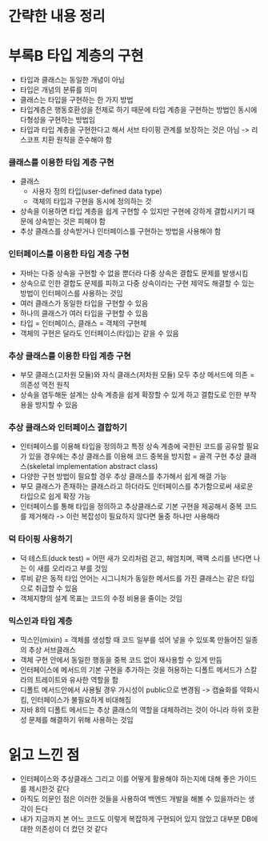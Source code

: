 # 간략한 내용 정리

# 부록B 타입 계층의 구현
- 타입과 클래스는 동일한 개념이 아님
- 타입은 개념의 분류를 의미
- 클래스는 타입을 구현하는 한 가지 방법
- 타입계층은 행동호환성을 전제로 하기 때문에 타입 계층을 구현하는 방법인 동시에 다형성을 구현하는 방법임
- 타입과 타입 계층을 구현한다고 해서 서브 타이핑 관계를 보장하는 것은 아님 -> 리스코프 치환 원칙을 준수해야 함

### 클래스를 이용한 타입 계층 구현
- 클래스
    - 사용자 정의 타입(user-defined data type)
    - 객체의 타입과 구현을 동시에 정의하는 것
- 상속을 이용하면 타입 계층을 쉽게 구현할 수 있지만 구현에 강하게 결합시키기 때문에 상속받는 것은 피해야 함
- 추상 클래스를 상속받거나 인터페이스를 구현하는 방법을 사용해야 함

### 인터페이스를 이용한 타입 계층 구현
- 자바는 다중 상속을 구현할 수 없을 뿐더라 다중 상속은 결합도 문제를 발생시킴
- 상속으로 인한 결합도 문제를 피하고 다중 상속이라는 구현 제약도 해결할 수 있는 방법이 인터페이스를 사용하는 것임
- 여러 클래스가 동일한 타입을 구현할 수 있음
- 하나의 클래스가 여러 타입을 구현할 수 있음
- 타입 = 인터페이스, 클래스 = 객체의 구현체
- 객체의 구현은 달라도 인터페이스(타입)는 같을 수 있음

### 추상 클래스를 이용한 타입 계층 구현
- 부모 클래스(고차원 모듈)와 자식 클래스(저차원 모듈) 모두 추상 메서드에 의존 = 의존성 역전 원칙
- 상속을 염두해둔 설계는 상속 계층을 쉽게 확장할 수 있게 하고 결합도로 인한 부작용을 방지할 수 있음

### 추상 클래스와 인터페이스 결합하기
- 인터페이스를 이용해 타입을 정의하고 특정 상속 계층에 국한된 코드를 공유할 필요가 있을 경우에는 추상 클래스를 이용해 코드 중복을 방지함 = 골격 구현 추상 클래스(skeletal implementation abstract class)
- 다양한 구현 방법이 필요할 경우 추상 클래스를 추가해서 쉽게 해결 가능
- 부모 클래스가 존재하는 클래스라고 하더라도 인터페이스를 추가함으로써 새로운 타입으로 쉽게 확장 가능
- 인터페이스를 통해 타입을 정의하고 추상클래스로 기본 구현을 제공해서 중복 코드를 제거해라 -> 이런 복잡성이 필요하지 않다면 둘중 하나만 사용해라

### 덕 타이핑 사용하기
- 덕 테스트(duck test) = 어떤 새가 오리처럼 걷고, 헤엄치며, 꽥꽥 소리를 낸다면 나는 이 새를 오리라고 부를 것임
- 루비 같은 동적 타입 언어는 시그니처가 동일한 메서드를 가진 클래스는 같은 타입으로 취급할 수 있음
- 객체지향의 설계 목표는 코드의 수정 비용을 줄이는 것임

### 믹스인과 타입 계층
- 믹스인(mixin) = 객체를 생성할 때 코드 일부를 섞어 넣을 수 있또록 만들어진 일종의 추상 서브클래스
- 객체 구현 안에서 동일한 행동을 중복 코드 없이 재사용할 수 있게 만듬
- 인터페이스에 메서드의 기본 구현을 추가하는 것을 허용하는 디폴트 메서드가 스칼라의 트레이트와 유사한 역할을 함
- 디폴트 메서드안에서 사용될 경우 가시성이 public으로 변경됨 -> 캡슐화를 약화시킴, 인터페이스가 불필요하게 비대해짐
- 자바 8의 디폴트 메서드는 추상 클래스의 역할을 대체하려는 것이 아니라 하위 호환성 문제를 해결하기 위해 사용하는 것임

# 읽고 느낀 점
- 인터페이스와 추상클래스 그리고 이를 어떻게 활용해야 하는지에 대해 좋은 가이드를 제시한것 같다
- 아직도 의문인 점은 이러한 것들을 사용하여 백엔드 개발을 해볼 수 있을까라는 생각이 든다
- 내가 지금까지 본 어느 코드도 이렇게 복잡하게 구현되어 있지 않았고 대부분 DB에 대한 의존성이 더 컸던 것 같다